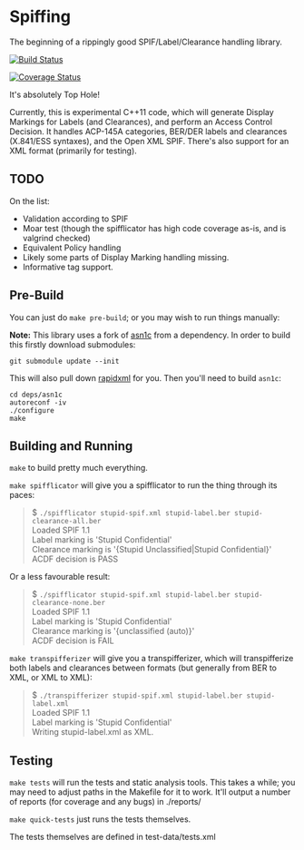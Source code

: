 Spiffing
========

The beginning of a rippingly good SPIF/Label/Clearance handling library.

[![Build Status](https://travis-ci.org/surevine/spiffing.svg)](https://travis-ci.org/surevine/spiffing)

[![Coverage Status](https://img.shields.io/coveralls/surevine/spiffing.svg)](https://coveralls.io/r/surevine/spiffing)

It's absolutely Top Hole!

Currently, this is experimental C++11 code, which will generate Display Markings for Labels (and Clearances), and perform an Access Control Decision. It handles ACP-145A categories,
BER/DER labels and clearances (X.841/ESS syntaxes), and the Open XML SPIF. There's
also support for an XML format (primarily for testing).

## TODO

On the list:
* Validation according to SPIF
* Moar test (though the spifflicator has high code coverage as-is, and is valgrind checked)
* Equivalent Policy handling
* Likely some parts of Display Marking handling missing.
* Informative tag support.

## Pre-Build

You can just do `make pre-build`; or you may wish to run things manually:

__Note:__ This library uses a fork of [asn1c](https://github.com/dwd/asn1c) from a dependency. In order to build this firstly download submodules:

```
git submodule update --init
```

This will also pull down [rapidxml](https://github.com/dwd/rapidxml) for you. Then you'll need to build `asn1c`:

```
cd deps/asn1c
autoreconf -iv
./configure
make
```

## Building and Running

`make` to build pretty much everything.

`make spifflicator` will give you a spifflicator to run the thing through
its paces:

>  $ `./spifflicator stupid-spif.xml stupid-label.ber stupid-clearance-all.ber`  
>  Loaded SPIF 1.1  
>  Label marking is 'Stupid Confidential'  
>  Clearance marking is '{Stupid Unclassified|Stupid Confidential}'  
>  ACDF decision is PASS

Or a less favourable result:

>  $ `./spifflicator stupid-spif.xml stupid-label.ber stupid-clearance-none.ber`  
>  Loaded SPIF 1.1  
>  Label marking is 'Stupid Confidential'  
>  Clearance marking is '{unclassified (auto)}'  
>  ACDF decision is FAIL

`make transpifferizer` will give you a transpifferizer, which will transpifferize both labels and
clearances between formats (but generally from BER to XML, or XML to XML):

> $ `./transpifferizer stupid-spif.xml stupid-label.ber stupid-label.xml`  
> Loaded SPIF 1.1  
> Label marking is 'Stupid Confidential'  
> Writing stupid-label.xml as XML.  

## Testing

`make tests` will run the tests and static analysis tools. This takes a while; you may need to
adjust paths in the Makefile for it to work. It'll output a number of reports (for coverage
and any bugs) in ./reports/

`make quick-tests` just runs the tests themselves.

The tests themselves are defined in test-data/tests.xml
